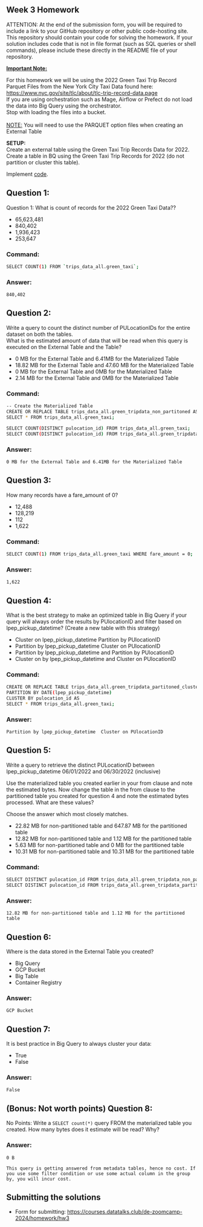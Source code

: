## Week 3 Homework
ATTENTION: At the end of the submission form, you will be required to include a link to your GitHub repository or other public code-hosting site. This repository should contain your code for solving the homework. If your solution includes code that is not in file format (such as SQL queries or shell commands), please include these directly in the README file of your repository.

<b><u>Important Note:</b></u> <p> For this homework we will be using the 2022 Green Taxi Trip Record Parquet Files from the New York
City Taxi Data found here: </br> https://www.nyc.gov/site/tlc/about/tlc-trip-record-data.page </br>
If you are using orchestration such as Mage, Airflow or Prefect do not load the data into Big Query using the orchestrator.</br> 
Stop with loading the files into a bucket. </br></br>
<u>NOTE:</u> You will need to use the PARQUET option files when creating an External Table</br>

<b>SETUP:</b></br>
Create an external table using the Green Taxi Trip Records Data for 2022. </br>
Create a table in BQ using the Green Taxi Trip Records for 2022 (do not partition or cluster this table). </br>
</p>

Implement [code](./mage-project/).

## Question 1:
Question 1: What is count of records for the 2022 Green Taxi Data??
- 65,623,481
- 840,402
- 1,936,423
- 253,647

### Command:
```sh
SELECT COUNT(1) FROM `trips_data_all.green_taxi`;
```

### Answer:
```
840,402
```

## Question 2:
Write a query to count the distinct number of PULocationIDs for the entire dataset on both the tables.</br> 
What is the estimated amount of data that will be read when this query is executed on the External Table and the Table?

- 0 MB for the External Table and 6.41MB for the Materialized Table
- 18.82 MB for the External Table and 47.60 MB for the Materialized Table
- 0 MB for the External Table and 0MB for the Materialized Table
- 2.14 MB for the External Table and 0MB for the Materialized Table

### Command:
```sh
-- Create the Materialized Table
CREATE OR REPLACE TABLE trips_data_all.green_tripdata_non_partitoned AS
SELECT * FROM trips_data_all.green_taxi;

SELECT COUNT(DISTINCT pulocation_id) FROM trips_data_all.green_taxi;
SELECT COUNT(DISTINCT pulocation_id) FROM trips_data_all.green_tripdata_non_partitoned;
```

### Answer:
```
0 MB for the External Table and 6.41MB for the Materialized Table
```

## Question 3:
How many records have a fare_amount of 0?
- 12,488
- 128,219
- 112
- 1,622

### Command:
```sh
SELECT COUNT(1) FROM trips_data_all.green_taxi WHERE fare_amount = 0;
```

### Answer:
```
1,622
```

## Question 4:
What is the best strategy to make an optimized table in Big Query if your query will always order the results by PUlocationID and filter based on lpep_pickup_datetime? (Create a new table with this strategy)
- Cluster on lpep_pickup_datetime Partition by PUlocationID
- Partition by lpep_pickup_datetime  Cluster on PUlocationID
- Partition by lpep_pickup_datetime and Partition by PUlocationID
- Cluster on by lpep_pickup_datetime and Cluster on PUlocationID

### Command:
```sh
CREATE OR REPLACE TABLE trips_data_all.green_tripdata_partitoned_clustered
PARTITION BY DATE(lpep_pickup_datetime)
CLUSTER BY pulocation_id AS
SELECT * FROM trips_data_all.green_taxi;
```

### Answer:
```
Partition by lpep_pickup_datetime  Cluster on PUlocationID
```

## Question 5:
Write a query to retrieve the distinct PULocationID between lpep_pickup_datetime
06/01/2022 and 06/30/2022 (inclusive)</br>

Use the materialized table you created earlier in your from clause and note the estimated bytes. Now change the table in the from clause to the partitioned table you created for question 4 and note the estimated bytes processed. What are these values? </br>

Choose the answer which most closely matches.</br> 

- 22.82 MB for non-partitioned table and 647.87 MB for the partitioned table
- 12.82 MB for non-partitioned table and 1.12 MB for the partitioned table
- 5.63 MB for non-partitioned table and 0 MB for the partitioned table
- 10.31 MB for non-partitioned table and 10.31 MB for the partitioned table

### Command:
```sh
SELECT DISTINCT pulocation_id FROM trips_data_all.green_tripdata_non_partitoned WHERE DATE(lpep_pickup_datetime) BETWEEN '2022-06-01' AND '2022-06-30';
SELECT DISTINCT pulocation_id FROM trips_data_all.green_tripdata_partitoned_clustered WHERE DATE(lpep_pickup_datetime) BETWEEN '2022-06-01' AND '2022-06-30';
```

### Answer:
```
12.82 MB for non-partitioned table and 1.12 MB for the partitioned table
```

## Question 6: 
Where is the data stored in the External Table you created?

- Big Query
- GCP Bucket
- Big Table
- Container Registry

### Answer:
```
GCP Bucket
```

## Question 7:
It is best practice in Big Query to always cluster your data:
- True
- False

### Answer:
```
False
```

## (Bonus: Not worth points) Question 8:
No Points: Write a `SELECT count(*)` query FROM the materialized table you created. How many bytes does it estimate will be read? Why?

### Answer:
```
0 B

This query is getting answered from metadata tables, hence no cost. If you use some filter condition or use some actual column in the group by, you will incur cost.
```
 
## Submitting the solutions

* Form for submitting: https://courses.datatalks.club/de-zoomcamp-2024/homework/hw3


